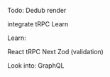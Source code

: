 Todo:
Dedub render

integrate tRPC
Learn

Learn:

React
tRPC
Next
Zod (validation)

Look into:
GraphQL
